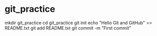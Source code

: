 # git_practice
mkdir git_practice
cd git_practice
git init
echo "Hello Git and GitHub" >> README.txt
git add README.txt
git commit -m "First commit"
